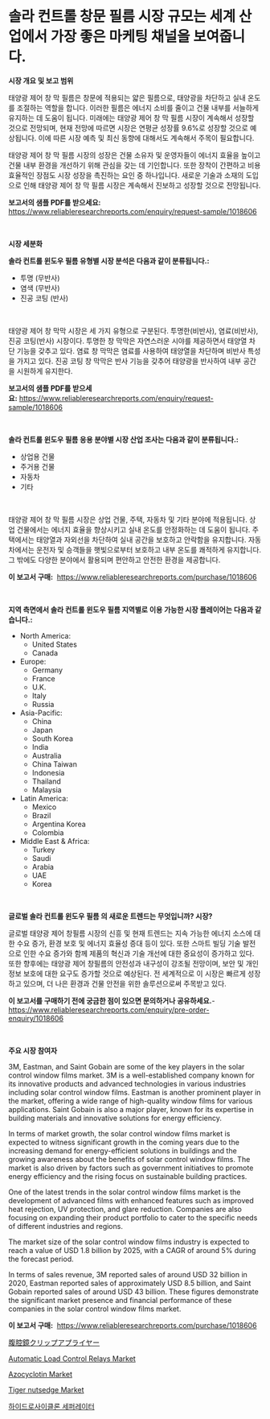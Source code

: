 <p><h1>솔라 컨트롤 창문 필름 시장 규모는 세계 산업에서 가장 좋은 마케팅 채널을 보여줍니다.</h1></p><p><strong>시장 개요 및 보고 범위</strong></p>
<p><p>태양광 제어 창 막 필름은 창문에 적용되는 얇은 필름으로, 태양광을 차단하고 실내 온도를 조절하는 역할을 합니다. 이러한 필름은 에너지 소비를 줄이고 건물 내부를 서늘하게 유지하는 데 도움이 됩니다. 미래에는 태양광 제어 창 막 필름 시장이 계속해서 성장할 것으로 전망되며, 현재 전망에 따르면 시장은 연평균 성장률 9.6%로 성장할 것으로 예상됩니다. 이에 따른 시장 예측 및 최신 동향에 대해서도 계속해서 주목이 필요합니다.</p><p>태양광 제어 창 막 필름 시장의 성장은 건물 소유자 및 운영자들이 에너지 효율을 높이고 건물 내부 환경을 개선하기 위해 관심을 갖는 데 기인합니다. 또한 장착이 간편하고 비용 효율적인 장점도 시장 성장을 촉진하는 요인 중 하나입니다. 새로운 기술과 소재의 도입으로 인해 태양광 제어 창 막 필름 시장은 계속해서 진보하고 성장할 것으로 전망됩니다.</p></p>
<p><strong>보고서의 샘플 PDF를 받으세요:</strong> <a href="https://www.reliableresearchreports.com/enquiry/request-sample/1018606">https://www.reliableresearchreports.com/enquiry/request-sample/1018606</a></p>
<p>&nbsp;</p>
<p><strong>시장 세분화</strong></p>
<p><strong>솔라 컨트롤 윈도우 필름 유형별 시장 분석은 다음과 같이 분류됩니다.:</strong></p>
<p><ul><li>투명 (무반사)</li><li>염색 (무반사)</li><li>진공 코팅 (반사)</li></ul></p>
<p>&nbsp;</p>
<p><p>태양광 제어 창 막막 시장은 세 가지 유형으로 구분된다. 투명한(비반사), 염료(비반사), 진공 코팅(반사) 시장이다. 투명한 창 막막은 자연스러운 시야를 제공하면서 태양열 차단 기능을 갖추고 있다. 염료 창 막막은 염료를 사용하여 태양열을 차단하며 비반사 특성을 가지고 있다. 진공 코팅 창 막막은 반사 기능을 갖추어 태양광을 반사하여 내부 공간을 시원하게 유지한다.</p></p>
<p><strong>보고서의 샘플 PDF를 받으세요:</strong>&nbsp;<a href="https://www.reliableresearchreports.com/enquiry/request-sample/1018606">https://www.reliableresearchreports.com/enquiry/request-sample/1018606</a></p>
<p>&nbsp;</p>
<p><strong> 솔라 컨트롤 윈도우 필름 응용 분야별 시장 산업 조사는 다음과 같이 분류됩니다.:</strong></p>
<p><ul><li>상업용 건물</li><li>주거용 건물</li><li>자동차</li><li>기타</li></ul></p>
<p>&nbsp;</p>
<p><p>태양광 제어 창 막 필름 시장은 상업 건물, 주택, 자동차 및 기타 분야에 적용됩니다. 상업 건물에서는 에너지 효율을 향상시키고 실내 온도를 안정화하는 데 도움이 됩니다. 주택에서는 태양열과 자외선을 차단하여 실내 공간을 보호하고 안락함을 유지합니다. 자동차에서는 운전자 및 승객들을 햇빛으로부터 보호하고 내부 온도를 쾌적하게 유지합니다. 그 밖에도 다양한 분야에서 활용되며 편안하고 안전한 환경을 제공합니다.</p></p>
<p><strong>이 보고서 구매:</strong>&nbsp; <a href="https://www.reliableresearchreports.com/purchase/1018606">https://www.reliableresearchreports.com/purchase/1018606</a></p>
<p>&nbsp;</p>
<p><strong>지역 측면에서 솔라 컨트롤 윈도우 필름 지역별로 이용 가능한 시장 플레이어는 다음과 같습니다.:</strong></p>
<p><ul>
    <li>
        North America:
        <ul>
            <li>United States</li>
            <li>Canada</li>
        </ul>
    </li>
    <li>
        Europe:
        <ul>
            <li>Germany</li>
            <li>France</li>
            <li>U.K.</li>
            <li>Italy</li>
            <li>Russia</li>
        </ul>
    </li>
    <li>
        Asia-Pacific:
        <ul>
            <li>China</li>
            <li>Japan</li>
            <li>South Korea</li>
            <li>India</li>
            <li>Australia</li>
            <li>China Taiwan</li>
            <li>Indonesia</li>
            <li>Thailand</li>
            <li>Malaysia</li>
        </ul>
    </li>
    <li>
        Latin America:
        <ul>
            <li>Mexico</li>
            <li>Brazil</li>
            <li>Argentina Korea</li>
            <li>Colombia</li>
        </ul>
    </li>
    <li>
        Middle East & Africa:
        <ul>
            <li>Turkey</li>
            <li>Saudi</li>
            <li>Arabia</li>
            <li>UAE</li>
            <li>Korea</li>
        </ul>
    </li>
    </ul></p>
<p>&nbsp;</p>
<p><strong>글로벌 솔라 컨트롤 윈도우 필름 의 새로운 트렌드는 무엇입니까? 시장?</strong></p>
<p><p>글로벌 태양광 제어 창필름 시장의 신흥 및 현재 트렌드는 지속 가능한 에너지 소스에 대한 수요 증가, 환경 보호 및 에너지 효율성 증대 등이 있다. 또한 스마트 빌딩 기술 발전으로 인한 수요 증가와 함께 제품의 혁신과 기술 개선에 대한 중요성이 증가하고 있다. 또한 향후에는 태양광 제어 창필름의 안전성과 내구성이 강조될 전망이며, 보안 및 개인정보 보호에 대한 요구도 증가할 것으로 예상된다. 전 세계적으로 이 시장은 빠르게 성장하고 있으며, 더 나은 환경과 건물 안전을 위한 솔루션으로써 주목받고 있다.</p></p>
<p><strong>이 보고서를 구매하기 전에 궁금한 점이 있으면 문의하거나 공유하세요.</strong>- <a href="https://www.reliableresearchreports.com/enquiry/pre-order-enquiry/1018606">https://www.reliableresearchreports.com/enquiry/pre-order-enquiry/1018606</a></p>
<p>&nbsp;</p>
<p><strong>주요 시장 참여자</strong></p>
<p><p>3M, Eastman, and Saint Gobain are some of the key players in the solar control window films market. 3M is a well-established company known for its innovative products and advanced technologies in various industries including solar control window films. Eastman is another prominent player in the market, offering a wide range of high-quality window films for various applications. Saint Gobain is also a major player, known for its expertise in building materials and innovative solutions for energy efficiency.</p><p>In terms of market growth, the solar control window films market is expected to witness significant growth in the coming years due to the increasing demand for energy-efficient solutions in buildings and the growing awareness about the benefits of solar control window films. The market is also driven by factors such as government initiatives to promote energy efficiency and the rising focus on sustainable building practices.</p><p>One of the latest trends in the solar control window films market is the development of advanced films with enhanced features such as improved heat rejection, UV protection, and glare reduction. Companies are also focusing on expanding their product portfolio to cater to the specific needs of different industries and regions.</p><p>The market size of the solar control window films industry is expected to reach a value of USD 1.8 billion by 2025, with a CAGR of around 5% during the forecast period.</p><p>In terms of sales revenue, 3M reported sales of around USD 32 billion in 2020, Eastman reported sales of approximately USD 8.5 billion, and Saint Gobain reported sales of around USD 43 billion. These figures demonstrate the significant market presence and financial performance of these companies in the solar control window films market.</p></p>
<p><strong>이 보고서 구매:</strong>&nbsp;&nbsp;<a href="https://www.reliableresearchreports.com/purchase/1018606">https://www.reliableresearchreports.com/purchase/1018606</a></p>
<p><p><a href="https://medium.com/@kaydenjohns1964/%E3%83%A9%E3%83%91%E3%83%AD%E3%82%B9%E3%82%B3%E3%83%94%E3%83%83%E3%82%AF%E3%82%AF%E3%83%AA%E3%83%83%E3%83%97%E3%82%A2%E3%83%97%E3%83%A9%E3%82%A4%E3%83%A4%E3%83%BC%E5%B8%82%E5%A0%B4%E3%81%AE%E5%88%86%E6%9E%90-2024%E5%B9%B4%E3%81%8B%E3%82%892031%E5%B9%B4%E3%81%AE%E3%82%B0%E3%83%AD%E3%83%BC%E3%83%90%E3%83%AB%E7%94%A3%E6%A5%AD%E3%81%AE%E5%B1%95%E6%9C%9B%E3%81%A8%E4%BA%88%E6%B8%AC-739beff0dc42">腹腔鏡クリップアプライヤー</a></p><p><a href="https://view.publitas.com/reportprime-1/automatic-load-control-relays-market-size-furnishes-valuable-information-encompassing-market-share-market-trends-and-projections-spanning-from-2024-to-2031/">Automatic Load Control Relays Market</a></p><p><a href="https://issuu.com/reportprime-2/docs/azocyclotin-market-size-2030.pptx">Azocyclotin Market</a></p><p><a href="https://scarlet-rocket-c63.notion.site/Tiger-nutsedge-Market-Size-and-Growth-Market-Segmentation-Regional-and-Country-Breakdowns-and-Mar-a72592ab37ca4e81806a5718dccf63d8">Tiger nutsedge Market</a></p><p><a href="https://medium.com/@kellylyncyh543964/%ED%95%98%EC%9D%B4%EB%93%9C%EB%A1%9C%EC%8B%B8%EC%9D%B4%ED%81%B4%EB%A1%A0-%EB%B6%84%EB%A6%AC%EA%B8%B0-%EC%8B%9C%EC%9E%A5-%EA%B7%9C%EB%AA%A8%EB%8A%94-%EA%B8%80%EB%A1%9C%EB%B2%8C-%EC%82%B0%EC%97%85%EC%97%90%EC%84%9C-%EA%B0%80%EC%9E%A5-%EC%A2%8B%EC%9D%80-%EB%A7%88%EC%BC%80%ED%8C%85-%EC%B1%84%EB%84%90%EC%9D%84-%EB%B3%B4%EC%97%AC%EC%A4%8D%EB%8B%88%EB%8B%A4-dee80649a001">하이드로사이클론 세퍼레이터</a></p></p>
